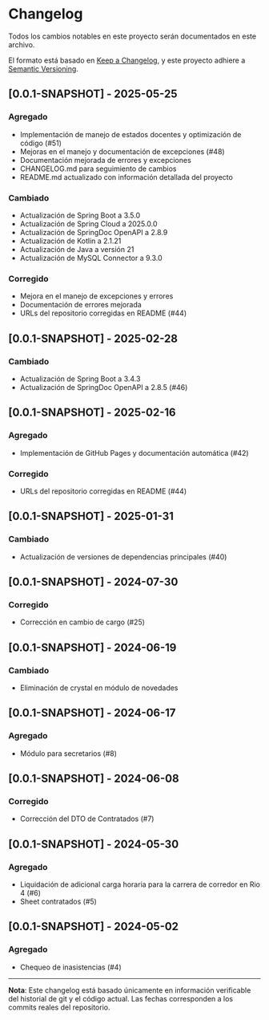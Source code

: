 # Changelog

Todos los cambios notables en este proyecto serán documentados en este archivo.

El formato está basado en [Keep a Changelog](https://keepachangelog.com/es-ES/1.0.0/),
y este proyecto adhiere a [Semantic Versioning](https://semver.org/spec/v2.0.0.html).

## [0.0.1-SNAPSHOT] - 2025-05-25

### Agregado
- Implementación de manejo de estados docentes y optimización de código (#51)
- Mejoras en el manejo y documentación de excepciones (#48)
- Documentación mejorada de errores y excepciones
- CHANGELOG.md para seguimiento de cambios
- README.md actualizado con información detallada del proyecto

### Cambiado
- Actualización de Spring Boot a 3.5.0
- Actualización de Spring Cloud a 2025.0.0
- Actualización de SpringDoc OpenAPI a 2.8.9
- Actualización de Kotlin a 2.1.21
- Actualización de Java a versión 21
- Actualización de MySQL Connector a 9.3.0

### Corregido
- Mejora en el manejo de excepciones y errores
- Documentación de errores mejorada
- URLs del repositorio corregidas en README (#44)

## [0.0.1-SNAPSHOT] - 2025-02-28

### Cambiado
- Actualización de Spring Boot a 3.4.3
- Actualización de SpringDoc OpenAPI a 2.8.5 (#46)

## [0.0.1-SNAPSHOT] - 2025-02-16

### Agregado
- Implementación de GitHub Pages y documentación automática (#42)

### Corregido
- URLs del repositorio corregidas en README (#44)

## [0.0.1-SNAPSHOT] - 2025-01-31

### Cambiado
- Actualización de versiones de dependencias principales (#40)

## [0.0.1-SNAPSHOT] - 2024-07-30

### Corregido
- Corrección en cambio de cargo (#25)

## [0.0.1-SNAPSHOT] - 2024-06-19

### Cambiado
- Eliminación de crystal en módulo de novedades

## [0.0.1-SNAPSHOT] - 2024-06-17

### Agregado
- Módulo para secretarios (#8)

## [0.0.1-SNAPSHOT] - 2024-06-08

### Corregido
- Corrección del DTO de Contratados (#7)

## [0.0.1-SNAPSHOT] - 2024-05-30

### Agregado
- Liquidación de adicional carga horaria para la carrera de corredor en Rio 4 (#6)
- Sheet contratados (#5)

## [0.0.1-SNAPSHOT] - 2024-05-02

### Agregado
- Chequeo de inasistencias (#4)

---

**Nota**: Este changelog está basado únicamente en información verificable del historial de git y el código actual. Las fechas corresponden a los commits reales del repositorio. 